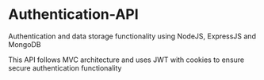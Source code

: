 # Authentication-API
Authentication and data storage functionality using NodeJS, ExpressJS and MongoDB 

This API follows MVC architecture and uses JWT with cookies to ensure secure authentication functionality
